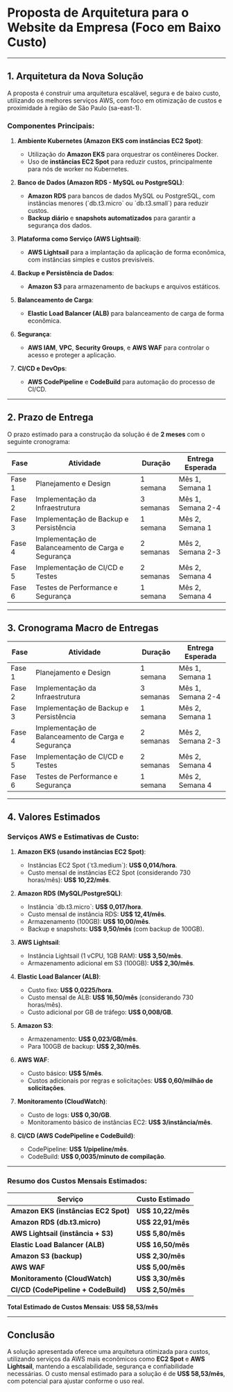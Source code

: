 # Proposta de Arquitetura para o Website da Empresa (Foco em Baixo Custo)

---

## 1. Arquitetura da Nova Solução

A proposta é construir uma arquitetura escalável, segura e de baixo custo, utilizando os melhores serviços AWS, com foco em otimização de custos e proximidade à região de São Paulo (sa-east-1).

### Componentes Principais:

1. **Ambiente Kubernetes (Amazon EKS com instâncias EC2 Spot)**:
   - Utilização do **Amazon EKS** para orquestrar os contêineres Docker.
   - Uso de **instâncias EC2 Spot** para reduzir custos, principalmente para nós de worker no Kubernetes.

2. **Banco de Dados (Amazon RDS - MySQL ou PostgreSQL)**:
   - **Amazon RDS** para bancos de dados MySQL ou PostgreSQL, com instâncias menores (\`db.t3.micro\` ou \`db.t3.small\`) para reduzir custos.
   - **Backup diário** e **snapshots automatizados** para garantir a segurança dos dados.

3. **Plataforma como Serviço (AWS Lightsail)**:
   - **AWS Lightsail** para a implantação da aplicação de forma econômica, com instâncias simples e custos previsíveis.

4. **Backup e Persistência de Dados**:
   - **Amazon S3** para armazenamento de backups e arquivos estáticos.

5. **Balanceamento de Carga**:
   - **Elastic Load Balancer (ALB)** para balanceamento de carga de forma econômica.

6. **Segurança**:
   - **AWS IAM**, **VPC**, **Security Groups**, e **AWS WAF** para controlar o acesso e proteger a aplicação.

7. **CI/CD e DevOps**:
   - **AWS CodePipeline** e **CodeBuild** para automação do processo de CI/CD.

---

## 2. Prazo de Entrega

O prazo estimado para a construção da solução é de **2 meses** com o seguinte cronograma:

| **Fase** | **Atividade**                       | **Duração**  | **Entrega Esperada**  |
|----------|--------------------------------------|--------------|-----------------------|
| Fase 1   | Planejamento e Design                | 1 semana     | Mês 1, Semana 1       |
| Fase 2   | Implementação da Infraestrutura      | 3 semanas    | Mês 1, Semana 2-4     |
| Fase 3   | Implementação de Backup e Persistência | 1 semana    | Mês 2, Semana 1       |
| Fase 4   | Implementação de Balanceamento de Carga e Segurança | 2 semanas | Mês 2, Semana 2-3 |
| Fase 5   | Implementação de CI/CD e Testes      | 2 semanas    | Mês 2, Semana 4      |
| Fase 6   | Testes de Performance e Segurança    | 1 semana     | Mês 2, Semana 4      |

---

## 3. Cronograma Macro de Entregas

| **Fase** | **Atividade**                       | **Duração**  | **Entrega Esperada**  |
|----------|--------------------------------------|--------------|-----------------------|
| Fase 1   | Planejamento e Design                | 1 semana     | Mês 1, Semana 1       |
| Fase 2   | Implementação da Infraestrutura      | 3 semanas    | Mês 1, Semana 2-4     |
| Fase 3   | Implementação de Backup e Persistência | 1 semana    | Mês 2, Semana 1       |
| Fase 4   | Implementação de Balanceamento de Carga e Segurança | 2 semanas | Mês 2, Semana 2-3 |
| Fase 5   | Implementação de CI/CD e Testes      | 2 semanas    | Mês 2, Semana 4      |
| Fase 6   | Testes de Performance e Segurança    | 1 semana     | Mês 2, Semana 4      |

---

## 4. Valores Estimados

### Serviços AWS e Estimativas de Custo:

1. **Amazon EKS (usando instâncias EC2 Spot)**:
   - Instâncias EC2 Spot (\`t3.medium\`): **US$ 0,014/hora**.
   - Custo mensal de instâncias EC2 Spot (considerando 730 horas/mês): **US$ 10,22/mês**.

2. **Amazon RDS (MySQL/PostgreSQL)**:
   - Instância \`db.t3.micro\`: **US$ 0,017/hora**.
   - Custo mensal de instância RDS: **US$ 12,41/mês**.
   - Armazenamento (100GB): **US$ 10,00/mês**.
   - Backup e snapshots: **US$ 9,50/mês** (com backup de 100GB).

3. **AWS Lightsail**:
   - Instância Lightsail (1 vCPU, 1GB RAM): **US$ 3,50/mês**.
   - Armazenamento adicional em S3 (100GB): **US$ 2,30/mês**.

4. **Elastic Load Balancer (ALB)**:
   - Custo fixo: **US$ 0,0225/hora**.
   - Custo mensal de ALB: **US$ 16,50/mês** (considerando 730 horas/mês).
   - Custo adicional por GB de tráfego: **US$ 0,008/GB**.

5. **Amazon S3**:
   - Armazenamento: **US$ 0,023/GB/mês**.
   - Para 100GB de backup: **US$ 2,30/mês**.

6. **AWS WAF**:
   - Custo básico: **US$ 5/mês**.
   - Custos adicionais por regras e solicitações: **US$ 0,60/milhão de solicitações**.

7. **Monitoramento (CloudWatch)**:
   - Custo de logs: **US$ 0,30/GB**.
   - Monitoramento básico de instâncias EC2: **US$ 3/instância/mês**.

8. **CI/CD (AWS CodePipeline e CodeBuild)**:
   - CodePipeline: **US$ 1/pipeline/mês**.
   - CodeBuild: **US$ 0,0035/minuto de compilação**.

---

### Resumo dos Custos Mensais Estimados:

| **Serviço**                          | **Custo Estimado**   |
|--------------------------------------|----------------------|
| **Amazon EKS (instâncias EC2 Spot)** | **US$ 10,22/mês**     |
| **Amazon RDS (db.t3.micro)**         | **US$ 22,91/mês**     |
| **AWS Lightsail (instância + S3)**   | **US$ 5,80/mês**      |
| **Elastic Load Balancer (ALB)**      | **US$ 16,50/mês**     |
| **Amazon S3 (backup)**               | **US$ 2,30/mês**      |
| **AWS WAF**                          | **US$ 5,00/mês**      |
| **Monitoramento (CloudWatch)**       | **US$ 3,30/mês**      |
| **CI/CD (CodePipeline + CodeBuild)** | **US$ 2,50/mês**      |

**Total Estimado de Custos Mensais**: **US$ 58,53/mês**

---

## Conclusão

A solução apresentada oferece uma arquitetura otimizada para custos, utilizando serviços da AWS mais econômicos como **EC2 Spot** e **AWS Lightsail**, mantendo a escalabilidade, segurança e confiabilidade necessárias. O custo mensal estimado para a solução é de **US$ 58,53/mês**, com potencial para ajustar conforme o uso real.
